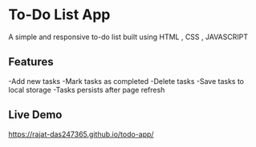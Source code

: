 # To-Do List App
A simple and responsive to-do list built using HTML , CSS , JAVASCRIPT
## Features
-Add new tasks
-Mark tasks as completed
-Delete tasks
-Save tasks to local storage
-Tasks persists after page refresh

## Live Demo
https://rajat-das247365.github.io/todo-app/
